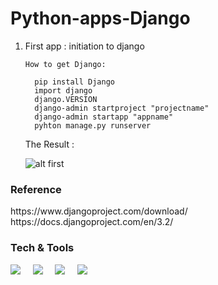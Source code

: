 # Python-apps-Django

<ol>
  <li> First app : initiation to django </li>
  
    How to get Django:
  <!---install django-->
      pip install Django 
      import django
      django.VERSION
      django-admin startproject "projectname"
      django-admin startapp "appname"
      pyhton manage.py runserver
The  Result :

  ![alt first](https://github.com/amira-haouet/Python-apps-Django//blob/main/media/initiation.PNG?raw=true)


  </ol>
  
  ### Reference 
  <div>
  https://www.djangoproject.com/download/
  <br>
  https://docs.djangoproject.com/en/3.2/
  </div>
    
   ### Tech & Tools

<img src="https://img.icons8.com/bubbles/48/000000/github.png"/> &nbsp; &nbsp;
<img src="https://img.icons8.com/color/48/000000/django.png"/>  &nbsp; &nbsp;
<img src="https://img.icons8.com/color/48/000000/python--v2.png"/> &nbsp; &nbsp;
<img src="https://img.icons8.com/color/48/000000/visual-studio-code-2019.png"/> &nbsp; &nbsp;
